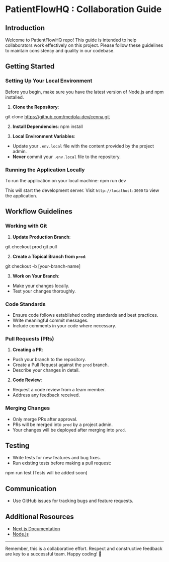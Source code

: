 # PatientFlowHQ : Collaboration Guide

## Introduction
Welcome to PatientFlowHQ repo! This guide is intended to help collaborators work effectively on this project. Please follow these guidelines to maintain consistency and quality in our codebase.

## Getting Started

### Setting Up Your Local Environment
Before you begin, make sure you have the latest version of Node.js and npm installed.

1. **Clone the Repository**: 

git clone https://github.com/medola-dev/cenna.git

2. **Install Dependencies**:
npm install

3. **Local Environment Variables**: 
- Update your `.env.local` file with the content provided by the project admin.
- **Never** commit your `.env.local` file to the repository.

### Running the Application Locally
To run the application on your local machine:
npm run dev

This will start the development server. Visit `http://localhost:3000` to view the application.

## Workflow Guidelines

### Working with Git
1. **Update Production Branch**:

git checkout prod
git pull

2. **Create a Topical Branch from `prod`**:

git checkout -b [your-branch-name]

3. **Work on Your Branch**:
- Make your changes locally.
- Test your changes thoroughly.

### Code Standards
- Ensure code follows established coding standards and best practices.
- Write meaningful commit messages.
- Include comments in your code where necessary.

### Pull Requests (PRs)
1. **Creating a PR**:
- Push your branch to the repository.
- Create a Pull Request against the `prod` branch.
- Describe your changes in detail.
2. **Code Review**:
- Request a code review from a team member.
- Address any feedback received.

### Merging Changes
- Only merge PRs after approval.
- PRs will be merged into `prod` by a project admin.
- Your changes will be deployed after merging into `prod`.

## Testing
- Write tests for new features and bug fixes.
- Run existing tests before making a pull request:

npm run test (Tests will be added soon)


## Communication
- Use GitHub issues for tracking bugs and feature requests.

## Additional Resources
- [Next.js Documentation](https://nextjs.org/docs)
- [Node.js](https://nodejs.org/en/)

---

Remember, this is a collaborative effort. Respect and constructive feedback are key to a successful team. Happy coding! 🚀
